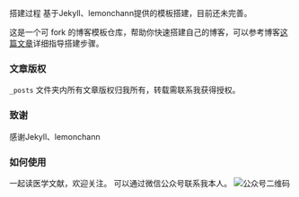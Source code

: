 搭建过程
基于Jekyll、lemonchann提供的模板搭建，目前还未完善。

这是一个可 fork 的博客模板仓库，帮助你快速搭建自己的博客，可以参考博客[这篇文章]( https://lemonchann.github.io/create_blog_with_github_pages/ )详细指导搭建步骤。

### 文章版权

`_posts` 文件夹内所有文章版权归我所有，转载需联系我获得授权。

### 致谢

感谢Jekyll、lemonchann

### 如何使用
一起读医学文献，欢迎关注。
可以通过微信公众号联系我本人。
![公众号二维码](https://raw.githubusercontent.com/literatureyes/literatureyes.github.io/master/images/%E6%89%AB%E7%A0%81_%E6%90%9C%E7%B4%A2%E8%81%94%E5%90%88%E4%BC%A0%E6%92%AD%E6%A0%B7%E5%BC%8F-%E6%A0%87%E5%87%86%E8%89%B2%E7%89%88.png)
